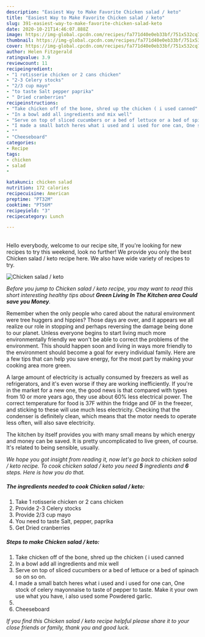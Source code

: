 ```yaml
---
description: "Easiest Way to Make Favorite Chicken salad / keto"
title: "Easiest Way to Make Favorite Chicken salad / keto"
slug: 391-easiest-way-to-make-favorite-chicken-salad-keto
date: 2020-10-21T14:46:07.888Z
image: https://img-global.cpcdn.com/recipes/fa771d40e0eb33bf/751x532cq70/chicken-salad-keto-recipe-main-photo.jpg
thumbnail: https://img-global.cpcdn.com/recipes/fa771d40e0eb33bf/751x532cq70/chicken-salad-keto-recipe-main-photo.jpg
cover: https://img-global.cpcdn.com/recipes/fa771d40e0eb33bf/751x532cq70/chicken-salad-keto-recipe-main-photo.jpg
author: Helen Fitzgerald
ratingvalue: 3.9
reviewcount: 11
recipeingredient:
- "1 rotisserie chicken or 2 cans chicken"
- "2-3 Celery stocks"
- "2/3 cup mayo"
- "to taste Salt pepper paprika"
- " Dried cranberries"
recipeinstructions:
- "Take chicken off of the bone, shred up the chicken ( i used canned"
- "In a bowl add all ingredients and mix well"
- "Serve on top of sliced cucumbers or a bed of lettuce or a bed of spinach so on so on."
- "I made a small batch heres what i used and i used for one can, One stock of celery mayonnaise to taste of pepper to taste. Make it your own use what you have, i also used some Powdered garlic."
- ""
- "Cheeseboard"
categories:
- Recipe
tags:
- chicken
- salad
- 

katakunci: chicken salad  
nutrition: 172 calories
recipecuisine: American
preptime: "PT32M"
cooktime: "PT56M"
recipeyield: "3"
recipecategory: Lunch

---
```

<br>
Hello everybody, welcome to our recipe site, If you're looking for new recipes to try this weekend, look no further! We provide you only the best Chicken salad / keto recipe here. We also have wide variety of recipes to try.
<br>


![Chicken salad / keto](https://img-global.cpcdn.com/recipes/fa771d40e0eb33bf/751x532cq70/chicken-salad-keto-recipe-main-photo.jpg)

<i>Before you jump to Chicken salad / keto recipe, you may want to read this short interesting healthy tips about 
<strong>Green Living In The Kitchen area Could save you Money</strong>.</i>
</br>

Remember when the only people who cared about the natural environment were tree huggers and hippies? Those days are over, and it appears we all realize our role in stopping and perhaps reversing the damage being done to our planet. Unless everyone begins to start living much more environmentally friendly we won't be able to correct the problems of the environment. This should happen soon and living in ways more friendly to the environment should become a goal for every individual family. Here are a few tips that can help you save energy, for the most part by making your cooking area more green.

A large amount of electricity is actually consumed by freezers as well as refrigerators, and it's even worse if they are working inefficiently. If you're in the market for a new one, the good news is that compared with types from 10 or more years ago, they use about 60% less electrical power. The correct temperature for food is 37F within the fridge and 0F in the freezer, and sticking to these will use much less electricity. Checking that the condenser is definitely clean, which means that the motor needs to operate less often, will also save electricity.

The kitchen by itself provides you with many small means by which energy and money can be saved. It is pretty uncomplicated to live green, of course. It's related to being sensible, usually.


<i>We hope you got insight from reading it, now let's go back to chicken salad / keto recipe. To cook chicken salad / keto you need <strong>5</strong> ingredients and <strong>6</strong> steps. Here is how you do that.
</i>

##### The ingredients needed to cook Chicken salad / keto:

1. Take 1 rotisserie chicken or 2 cans chicken
1. Provide 2-3 Celery stocks
1. Provide 2/3 cup mayo
1. You need to taste Salt, pepper, paprika
1. Get  Dried cranberries


##### Steps to make Chicken salad / keto:

1. Take chicken off of the bone, shred up the chicken ( i used canned
1. In a bowl add all ingredients and mix well
1. Serve on top of sliced cucumbers or a bed of lettuce or a bed of spinach so on so on.
1. I made a small batch heres what i used and i used for one can, One stock of celery mayonnaise to taste of pepper to taste. Make it your own use what you have, i also used some Powdered garlic.
1. 
1. Cheeseboard


<i>If you find this Chicken salad / keto recipe helpful please share it to your close friends or family, thank you and good luck.</i>
